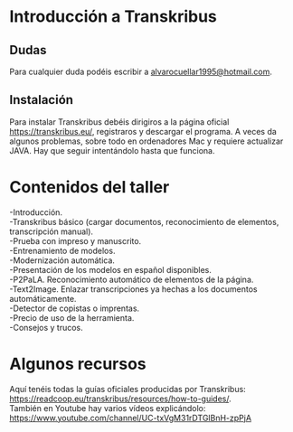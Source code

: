 # **Introducción a Transkribus**

<!-- SLIDES -->

## Dudas

Para cualquier duda podéis escribir a alvarocuellar1995@hotmail.com.

## Instalación

Para instalar Transkribus debéis dirigiros a la página oficial https://transkribus.eu/, registraros y descargar el programa. A veces da algunos problemas, sobre todo en ordenadores Mac y requiere actualizar JAVA. Hay que seguir intentándolo hasta que funciona.

# Contenidos del taller

-Introducción.  
-Transkribus básico (cargar documentos, reconocimiento de elementos, transcripción manual).  
-Prueba con impreso y manuscrito.  
-Entrenamiento de modelos.  
-Modernización automática.  
-Presentación de los modelos en español disponibles.  
-P2PaLA. Reconocimiento automático de elementos de la página.  
-Text2Image. Enlazar transcripciones ya hechas a los documentos automáticamente.  
-Detector de copistas o imprentas.  
-Precio de uso de la herramienta.  
-Consejos y trucos.  

# Algunos recursos

Aquí tenéis todas la guías oficiales producidas por Transkribus: https://readcoop.eu/transkribus/resources/how-to-guides/.  
También en Youtube hay varios vídeos explicándolo: https://www.youtube.com/channel/UC-txVgM31rDTGlBnH-zpPjA



